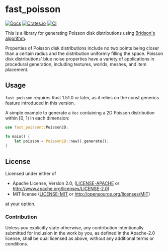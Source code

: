 # fast_poisson

[![Docs](https://docs.rs/fast_poisson/badge.svg)](https://docs.rs/fast_poisson/)
[![Crates.io](https://img.shields.io/crates/v/fast_poisson.svg)](https://crates.io/crates/fast_poisson)
[![CI](https://github.com/Kromey/fast_poisson/actions/workflows/rust.yml/badge.svg)](https://github.com/Kromey/fast_poisson/actions/workflows/rust.yml)

This is a library for generating Poisson disk distributions using [Bridson's algorithm][Bridson].

Properties of Poisson disk distributions include no two points being closer than a certain radius
and the distribution uniformly filling the space. Poisson disk distributions' blue noise properties
have a variety of applications in procedural generation, including textures, worlds, meshes, and
item placement.

## Usage

`fast_poisson` requires Rust 1.51.0 or later, as it relies on the const generics feature introduced
in this version.

A simple example to generate a `Vec` containing a 2D Poisson distribution within [0, 1) in each
dimension:

```rust
use fast_poisson::Poisson2D;

fn main() {
    let poisson = Poisson2D::new().generate();
}
```

## License

Licensed under either of

 * Apache License, Version 2.0, ([LICENSE-APACHE](LICENSE-APACHE) or
   http://www.apache.org/licenses/LICENSE-2.0)
 * MIT license ([LICENSE-MIT](LICENSE-MIT) or http://opensource.org/licenses/MIT)

at your option.

### Contribution

Unless you explicitly state otherwise, any contribution intentionally submitted
for inclusion in the work by you, as defined in the Apache-2.0 license, shall be dual licensed as
above, without any additional terms or conditions.

[Bridson]: https://www.cct.lsu.edu/~fharhad/ganbatte/siggraph2007/CD2/content/sketches/0250.pdf
